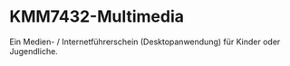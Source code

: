 # KMM7432-Multimedia
Ein Medien- / Internetführerschein (Desktopanwendung) für Kinder oder Jugendliche.